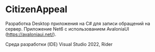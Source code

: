 # CitizenAppeal

Разработка Desktop приложения на C# для записи обращений на сервер.
Приложение Net6 с использованием AvaloniaUI (https://avaloniaui.net/).

Среда разработки (IDE) Visual Studio 2022, Rider
